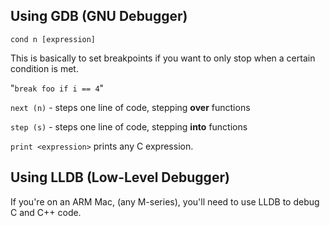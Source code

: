 ## Using GDB (GNU Debugger)





`cond n [expression]`

This is basically to set breakpoints if you want to only stop when a certain condition is met.

"`break foo if i == 4`"

`next (n)` - steps one line of code, stepping **over** functions

`step (s)` - steps one line of code, stepping **into** functions

`print <expression>` prints any C expression.

## Using LLDB (Low-Level Debugger)

If you're on an ARM Mac, (any M-series), you'll need to use LLDB to debug C and C++ code.

